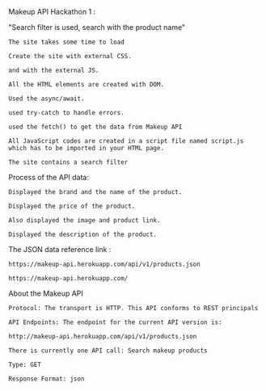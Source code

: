 Makeup API Hackathon 1 :

"Search filter is used, search with the product name"
    
    The site takes some time to load
    
    Create the site with external CSS.
    
    and with the external JS.
    
    All the HTML elements are created with DOM.

    Used the async/await.
    
    used try-catch to handle errors.
    
    used the fetch() to get the data from Makeup API
  
    All JavaScript codes are created in a script file named script.js which has to be imported in your HTML page.

    The site contains a search filter
    
Process of the API data:

    Displayed the brand and the name of the product.
    
    Displayed the price of the product.
    
    Also displayed the image and product link.
    
    Displayed the description of the product.
    
The JSON data reference link :

    https://makeup-api.herokuapp.com/api/v1/products.json
   
    https://makeup-api.herokuapp.com/
    
About the Makeup API
     
    Protocol: The transport is HTTP. This API conforms to REST principals
    
    API Endpoints: The endpoint for the current API version is:
    
    http://makeup-api.herokuapp.com/api/v1/products.json
    
    There is currently one API call: Search makeup products
    
    Type: GET
    
    Response Format: json
